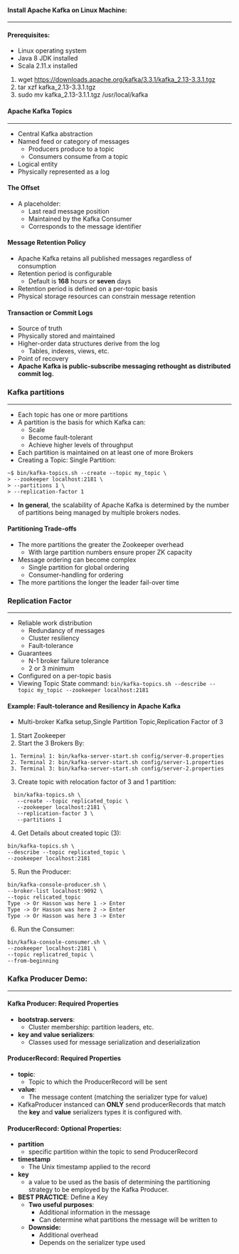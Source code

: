 #### Install Apache Kafka on Linux Machine:
___
#### Prerequisites:

* Linux operating system
* Java 8 JDK installed
* Scala 2.11.x installed

1. wget https://downloads.apache.org/kafka/3.3.1/kafka_2.13-3.3.1.tgz
2. tar xzf kafka_2.13-3.3.1.tgz
3. sudo mv kafka_2.13-3.1.1.tgz /usr/local/kafka

#### Apache Kafka Topics
___
* Central Kafka abstraction
* Named feed or category of messages
  * Producers produce to a topic
  * Consumers consume from a topic
* Logical entity
* Physically represented as a log

#### The Offset
* A placeholder:
  * Last read message position
  * Maintained by the Kafka Consumer
  * Corresponds to the message identifier

#### Message Retention Policy
* Apache Kafka retains all published messages regardless of consumption
* Retention period is configurable
  * Default is **168** hours or **seven** days
* Retention period is defined on a per-topic basis
* Physical storage resources can constrain message retention


#### Transaction or Commit Logs
* Source of truth
* Physically stored and maintained
* Higher-order data structures derive from the log
  * Tables, indexes, views, etc.
* Point of recovery
* **Apache Kafka is public-subscribe messaging rethought as distributed commit log.**

### Kafka partitions
___
* Each topic has one or more partitions
* A partition is the basis for which Kafka can:
  * Scale 
  * Become fault-tolerant
  * Achieve higher levels of throughput
* Each partition is maintained on at least one of more Brokers
* Creating a Topic: Single Partition:
```shell
~$ bin/kafka-topics.sh --create --topic my_topic \
> --zookeeper localhost:2181 \ 
> --partitions 1 \
> --replication-factor 1
```
* **In general**, the scalability of Apache Kafka is determined by the number of partitions being managed by multiple brokers nodes.

#### Partitioning Trade-offs
* The more partitions the greater the Zookeeper overhead
  * With large partition numbers ensure proper ZK capacity
* Message ordering can become complex
  * Single partition for global ordering
  * Consumer-handling for ordering
* The more partitions the longer the leader fail-over time

### Replication Factor
___
* Reliable work distribution
  * Redundancy of messages
  * Cluster resiliency
  * Fault-tolerance
* Guarantees
  * N-1 broker failure tolerance
  * 2 or 3 minimum
* Configured on a per-topic basis
* Viewing Topic State command: `bin/kafka-topics.sh --describe --topic my_topic --zookeeper localhost:2181`

#### Example: Fault-tolerance and Resiliency in Apache Kafka
*  Multi-broker Kafka setup,Single Partition Topic,Replication Factor of 3
1. Start Zookeeper 
2. Start the 3 Brokers By:
 ```shell 
  1. Terminal 1: bin/kafka-server-start.sh config/server-0.properties
  2. Terminal 2: bin/kafka-server-start.sh config/server-1.properties
  3. Terminal 3: bin/kafka-server-start.sh config/server-2.properties
 ```
3. Create topic with relocation factor of 3 and 1 partition:
```shell
  bin/kafka-topics.sh \
   --create --topic replicated_topic \
   --zookeeper localhost:2181 \
   --replication-factor 3 \
   --partitions 1
```
4. Get Details about created topic (3):
```shell
bin/kafka-topics.sh \
--describe --topic replicated_topic \
--zookeeper localhost:2181
```
5. Run the Producer:
```shell
bin/kafka-console-producer.sh \
--broker-list localhost:9092 \
--topic relicated_topic
Type -> Or Hasson was here 1 -> Enter
Type -> Or Hasson was here 2 -> Enter
Type -> Or Hasson was here 3 -> Enter
```
6. Run the Consumer: 
```shell
bin/kafka-console-consumer.sh \
--zookeeper localhost:2181 \
--topic replicatred_topic \
--from-beginning
```

### Kafka Producer Demo:
___
#### Kafka Producer: Required Properties
* **bootstrap.servers**:
  * Cluster membership: partition leaders, etc.
* **key and value serializers**:
  * Classes used for message serialization and deserialization

#### ProducerRecord: Required Properties
* **topic**:
  * Topic to which the ProducerRecord will be sent
* **value**:
  * The message content (matching the serializer type for value)
* KafkaProducer instanced can **ONLY** send producerRecords that match the **key**
and **value** serializers types it is configured with.

#### ProducerRecord: Optional Properties:
* **partition** 
  * specific partition within the topic to send ProducerRecord
* **timestamp**
  * The Unix timestamp applied to the record
* **key**
  * a value to be used as the basis of determining the partitioning strategy to be employed by the Kafka Producer.
* **BEST PRACTICE**: Define a Key
  * **Two useful purposes**:
    * Additional information in the message
    * Can determine what partitions the message will be written to
  * **Downside:**
    * Additional overhead
    * Depends on the serializer type used